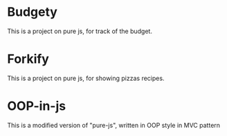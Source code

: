 # Budgety

This is a project on pure js, for track of the budget.

# Forkify

This is a project on pure js, for showing pizzas recipes.

# OOP-in-js

This is a modified version of "pure-js", written in OOP style in MVC pattern
